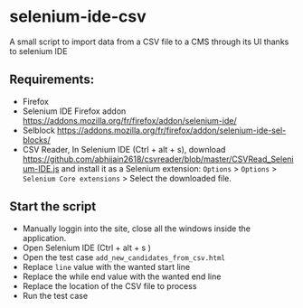 # selenium-ide-csv
A small script to import data from a CSV file to a CMS through its UI thanks to selenium IDE


## Requirements:
- Firefox
- Selenium IDE Firefox addon <https://addons.mozilla.org/fr/firefox/addon/selenium-ide/>
- Selblock <https://addons.mozilla.org/fr/firefox/addon/selenium-ide-sel-blocks/>
- CSV Reader, In Selenium IDE (Ctrl + alt + s), download <https://github.com/abhijain2618/csvreader/blob/master/CSVRead_Selenium-IDE.js> and install it as a Selenium extension: `Options` > `Options` > `Selenium Core extensions` > Select the downloaded file.

## Start the script

- Manually loggin into the site, close all the windows inside the application.
- Open Selenium IDE (Ctrl + alt + s )
- Open the test case `add_new_candidates_from_csv.html`
- Replace `line` value with the wanted start line
- Replace the while end value with the wanted end line
- Replace the location of the CSV file to process
- Run the test case

